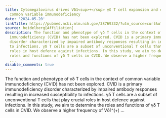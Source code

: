 ```yaml
---
title: Cytomegalovirus drives Vδ1<sup>+</sup> γδ T cell expansion and clonality in
  common variable immunodeficiency
date: '2024-05-20'
linkTitle: https://pubmed.ncbi.nlm.nih.gov/38769332/?utm_source=curl&utm_medium=rss&utm_campaign=pubmed-2&utm_content=1FakS-2QOkCT8HsMOQP1bCRQ4YzyumYOmxmF0moLsQ3dFB1E9V&fc=20220326224207&ff=20240521183404&v=2.18.0.post9+e462414
source: heidelberg[Affiliation]
description: The function and phenotype of γδ T cells in the context of common variable
  immunodeficiency (CVID) has not been explored. CVID is a primary immunodeficiency
  disorder characterized by impaired antibody responses resulting in increased susceptibility
  to infections. γδ T cells are a subset of unconventional T cells that play crucial
  roles in host defence against infections. In this study, we aim to determine the
  roles and functions of γδ T cells in CVID. We observe a higher frequency of Vδ1^(+)
  ...
disable_comments: true
---
```

The function and phenotype of γδ T cells in the context of common variable immunodeficiency (CVID) has not been explored. CVID is a primary immunodeficiency disorder characterized by impaired antibody responses resulting in increased susceptibility to infections. γδ T cells are a subset of unconventional T cells that play crucial roles in host defence against infections. In this study, we aim to determine the roles and functions of γδ T cells in CVID. We observe a higher frequency of Vδ1^(+) ...